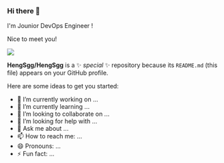 ### Hi there 👋

I'm Jounior DevOps Engineer !

Nice to meet you!

<img src="https://img.shields.io/badge/Android-3DDC84?style=flat-square&logo=Android&logoColor=white"/>


**HengSgg/HengSgg** is a ✨ _special_ ✨ repository because its `README.md` (this file) appears on your GitHub profile.

Here are some ideas to get you started:

- 🔭 I’m currently working on ...
- 🌱 I’m currently learning ...
- 👯 I’m looking to collaborate on ...
- 🤔 I’m looking for help with ...
- 💬 Ask me about ...
- 📫 How to reach me: ...
- 😄 Pronouns: ...
- ⚡ Fun fact: ...

